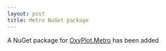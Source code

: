 ```yaml
---
layout: post
title: Metro NuGet package
---
```


A NuGet package for [OxyPlot.Metro][package] has been added

[package]: https://www.nuget.org/packages/OxyPlot.Metro/